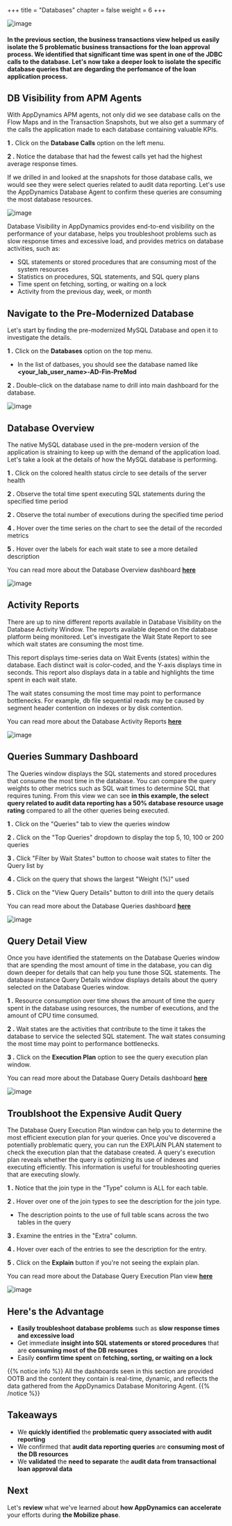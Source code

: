 +++
title = "Databases"
chapter = false
weight = 6
+++

![image](/images/mobilize/ad_team_architect.png)

#### In the previous section, the business transactions view helped us easily isolate the 5 problematic business transactions for the loan approval process.  We identified that significant time was spent in one of the JDBC calls to the database.  Let's now take a deeper look to isolate the specific database queries that are degarding the perfomance of the loan application process.

## DB Visibility from APM Agents

With AppDynamics APM agents, not only did we see database calls on the Flow Maps and in the Transaction Snapshots, but we also get a summary of the calls the application made to each database containing valuable KPIs.

**1 .**  Click on the **Database Calls** option on the left menu.

**2 .**  Notice the database that had the fewest calls yet had the highest average response times.

If we drilled in and looked at the snapshots for those database calls, we would see they were select queries related to audit data reporting.  Let's use the AppDynamics Database Agent to confirm these queries are consuming the most database resources. 

![image](/images/mobilize/database_00.png)


Database Visibility in AppDynamics provides end-to-end visibility on the performance of your database, helps you troubleshoot problems such as slow response times and excessive load, and provides metrics on database activities, such as:

- SQL statements or stored procedures that are consuming most of the system resources
- Statistics on procedures, SQL statements, and SQL query plans
- Time spent on fetching, sorting, or waiting on a lock
- Activity from the previous day, week, or month


## Navigate to the Pre-Modernized Database

Let's start by finding the pre-modernized MySQL Database and open it to investigate the details.

**1 .**  Click on the **Databases** option on the top menu.

- In the list of datbases, you should see the database named like **&lt;your_lab_user_name&gt;-AD-Fin-PreMod**

**2 .**  Double-click on the database name to drill into main dashboard for the database.

![image](/images/mobilize/database_01.png)

## Database Overview

The native MySQL database used in the pre-modern version of the application is straining to keep up with the demand of the application load.  Let's take a look at the details of how the MySQL database is performing.


**1 .**  Click on the colored health status circle to see details of the server health

**2 .**  Observe the total time spent executing SQL statements during the specified time period

**2 .**  Observe the total number of executions during the specified time period

**4 .**  Hover over the time series on the chart to see the detail of the recorded metrics

**5 .**  Hover over the labels for each wait state to see a more detailed description

You can read more about the Database Overview dashboard <a href="https://docs.appdynamics.com/display/latest/Database+Dashboard" target="_blank">**here**</a>

![image](/images/mobilize/database_02.png)


## Activity Reports

There are up to nine different reports available in Database Visibility on the Database Activity Window. The reports available depend on the database platform being monitored. Let's investigate the Wait State Report to see which wait states are consuming the most time.

This report displays time-series data on Wait Events (states) within the database. Each distinct wait is color-coded, and the Y-axis displays time in seconds. This report also displays data in a table and highlights the time spent in each wait state.

The wait states consuming the most time may point to performance bottlenecks. For example, db file sequential reads may be caused by segment header contention on indexes or by disk contention.

You can read more about the Database Activity Reports <a href="https://docs.appdynamics.com/display/latest/Database+Activity+Window" target="_blank">**here**</a>

![image](/images/mobilize/database_03.png)


## Queries Summary Dashboard

The Queries window displays the SQL statements and stored procedures that consume the most time in the database. You can compare the query weights to other metrics such as SQL wait times to determine SQL that requires tuning.  From this view we can see **in this example, the select query related to audit data reporting has a 50% database resource usage rating** compared to all the other queries being executed.

**1 .**  Click on the "Queries" tab to view the queries window

**2 .**  Click on the "Top Queries" dropdown to display the top 5, 10, 100 or 200 queries

**3 .**  Click "Filter by Wait States" button to choose wait states to filter the Query list by

**4 .**  Click on the query that shows the largest "Weight (%)" used

**5 .**  Click on the "View Query Details" button to drill into the query details

You can read more about the Database Queries dashboard <a href="https://docs.appdynamics.com/display/latest/Database+Queries+Window" target="_blank">**here**</a>

![image](/images/mobilize/database_04.png)


## Query Detail View

Once you have identified the statements on the Database Queries window that are spending the most amount of time in the database, you can dig down deeper for details that can help you tune those SQL statements. The database instance Query Details window displays details about the query selected on the Database Queries window.

**1 .**  Resource consumption over time shows the amount of time the query spent in the database using resources, the number of executions, and the amount of CPU time consumed.

**2 .**  Wait states are the activities that contribute to the time it takes the database to service the selected SQL statement. The wait states consuming the most time may point to performance bottlenecks.

**3 .**  Click on the **Execution Plan** option to see the query execution plan window.

You can read more about the Database Query Details dashboard <a href="https://docs.appdynamics.com/display/latest/Database+Query+Details+Window" target="_blank">**here**</a>

![image](/images/mobilize/database_05.png)


## Troublshoot the Expensive Audit Query

The Database Query Execution Plan window can help you to determine the most efficient execution plan for your queries. Once you've discovered a potentially problematic query, you can run the EXPLAIN PLAN statement to check the execution plan that the database created. A query's execution plan reveals whether the query is optimizing its use of indexes and executing efficiently. This information is useful for troubleshooting queries that are executing slowly.

**1 .**  Notice that the join type in the "Type" column is ALL for each table.

**2 .**  Hover over one of the join types to see the description for the join type.
- The description points to the use of full table scans across the two tables in the query

**3 .**  Examine the entries in the "Extra" column.

**4 .**  Hover over each of the entries to see the description for the entry.

**5 .**  Click on the **Explain** button if you're not seeing the explain plan.

You can read more about the Database Query Execution Plan view <a href="https://docs.appdynamics.com/display/latest/Database+Query+Execution+Plan+Window" target="_blank">**here**</a>

![image](/images/mobilize/database_06.png)



## Here's the Advantage

- **Easily troubleshoot database problems** such as **slow response times and excessive load**
- Get immediate **insight into SQL statements or stored procedures** that are **consuming most of the DB resources**
- Easily **confirm time spent** on **fetching, sorting, or waiting on a lock**

{{% notice info %}}
All the dashboards seen in this section are provided OOTB and the content they contain is real-time, dynamic, and reflects the data gathered from the AppDynamics Database Monitoring Agent.
{{% /notice %}}

## Takeaways

- We **quickly identified** the **problematic query associated with audit reporting**
- We confirmed that **audit data reporting queries** are **consuming most of the DB resources**
- We **validated** the **need to separate** the **audit data from transactional loan approval data**

## Next <i class='fas fa-cog fa-spin'></i>

Let's **review** what we've learned about **how AppDynamics can accelerate** your efforts during **the Mobilize phase**.

<!---
{{% notice warning %}}
The Cloud9 workspace should be built by an IAM user with Administrator privileges,
not the root account user. Please ensure you are logged in as an IAM user, not the root
account user.
{{% /notice %}}
-->

<!---
{{% notice info %}}
This workshop was designed to run in the **Oregon (us-west-2)** region. **Please don't
run in any other region.** Future versions of this workshop will expand region availability,
and this message will be removed.
{{% /notice %}}
-->

<!---
{{% notice tip %}}
Ad blockers, javascript disablers, and tracking blockers should be disabled for
the cloud9 domain, or connecting to the workspace might be impacted.
Cloud9 requires third-party-cookies. You can whitelist the [specific domains]( https://docs.aws.amazon.com/cloud9/latest/user-guide/troubleshooting.html#troubleshooting-env-loading).
{{% /notice %}}
-->
